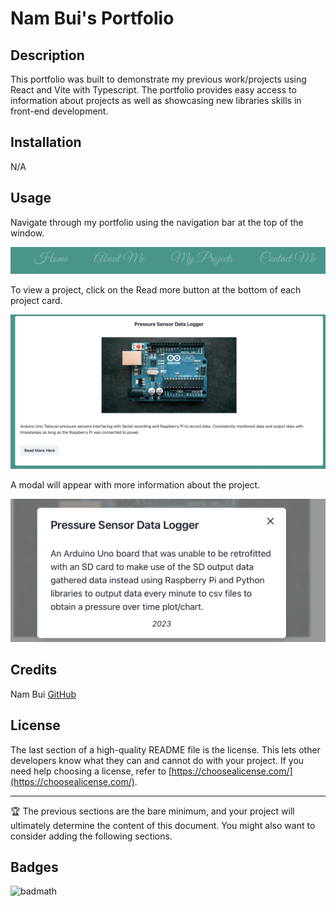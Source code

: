 # Nam Bui's Portfolio

## Description

This portfolio was built to demonstrate my previous work/projects using React and Vite with Typescript. The portfolio provides easy access to information about projects as well as showcasing new libraries skills in front-end development.

## Installation

N/A

## Usage

Navigate through my portfolio using the navigation bar at the top of the window.

![Navigation bar](/public/assets/screenshots/NavBar.png)

To view a project, click on the Read more button at the bottom of each project card.

![Project](/public/assets/screenshots/Project.png)

A modal will appear with more information about the project.

![Project Modal](/public/assets/screenshots/ProjectModal.png)

## Credits

Nam Bui [GitHub](https://github.com/nambui17)

## License

The last section of a high-quality README file is the license. This lets other developers know what they can and cannot do with your project. If you need help choosing a license, refer to [https://choosealicense.com/](https://choosealicense.com/).

---

🏆 The previous sections are the bare minimum, and your project will ultimately determine the content of this document. You might also want to consider adding the following sections.

## Badges

![badmath](https://img.shields.io/github/languages/top/lernantino/badmath)
